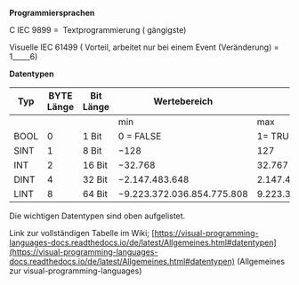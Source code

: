 **Programmiersprachen**

C IEC 9899 =  Textprogrammierung ( gängigste)

Visuelle IEC 61499 ( Vorteil, arbeitet nur bei einem Event (Veränderung) = 1\_\_\_\_\_6)

**Datentypen** 

| **Typ** | **BYTE Länge** | **Bit Länge** | **Wertebereich** | **Wertebereich** |
| --- | --- | --- | --- | --- |
|   |   |   | min | max |
| BOOL | 0 | 1 Bit | 0 = FALSE | 1= TRUE |
| SINT | 1 | 8 Bit | −128 | 127 |
| INT | 2 | 16 Bit | −32.768 | 32.767 |
| DINT | 4 | 32 Bit | −2.147.483.648 | 2.147.483.647 |
| LINT | 8 | 64 Bit | −9.223.372.036.854.775.808 | 9.223.372.036.854.775.807 |

Die wichtigen Datentypen sind oben aufgelistet.

Link zur vollständigen Tabelle im Wiki; [https://visual-programming-languages-docs.readthedocs.io/de/latest/Allgemeines.html#datentypen](https://visual-programming-languages-docs.readthedocs.io/de/latest/Allgemeines.html#datentypen) (Allgemeines zur visual-programming-languages)
